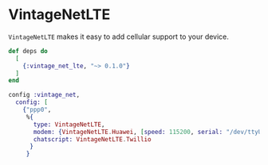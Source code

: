 # VintageNetLTE

`VintageNetLTE` makes it easy to add cellular support to your device.

```elixir
def deps do
  [
    {:vintage_net_lte, "~> 0.1.0"}
  ]
end
```


```elixir
config :vintage_net,
  config: [
    {"ppp0",
     %{
       type: VintageNetLTE,
       modem: {VintageNetLTE.Huawei, [speed: 115200, serial: "/dev/ttyUSB0"]},
       chatscript: VintageNetLTE.Twillio
      }
     }
```

